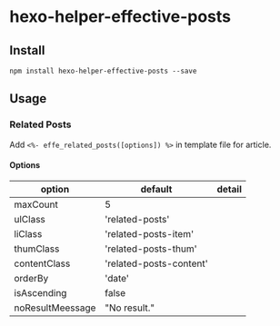 # hexo-helper-effective-posts

## Install
```
npm install hexo-helper-effective-posts --save
```


## Usage
### Related Posts
Add `<%- effe_related_posts([options]) %>` in template file for article.

#### Options
|option|default|detail|
|---|---|---|
|maxCount|5||
|ulClass|'related-posts'||
|liClass|'related-posts-item'||
|thumClass|'related-posts-thum'||
|contentClass|'related-posts-content'||
|orderBy|'date'||
|isAscending|false||
|noResultMeessage|"No result."||
